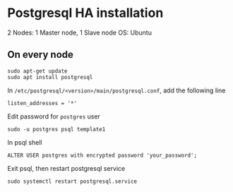 # Postgresql HA installation

2 Nodes: 1 Master node, 1 Slave node
OS: Ubuntu

## On every node

```
sudo apt-get update
sudo apt install postgresql
```

In `/etc/postgresql/<version>/main/postgresql.conf`, add the following line
```
listen_addresses = '*'
```

Edit password for `postgres` user
```
sudo -u postgres psql template1
```
In psql shell
```
ALTER USER postgres with encrypted password 'your_password';
```

Exit psql, then restart postgresql service

```
sudo systemctl restart postgresql.service
```

